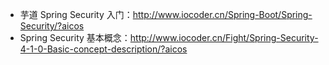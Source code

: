 * 芋道 Spring Security 入门：<http://www.iocoder.cn/Spring-Boot/Spring-Security/?aicos>
* Spring Security 基本概念：<http://www.iocoder.cn/Fight/Spring-Security-4-1-0-Basic-concept-description/?aicos>
